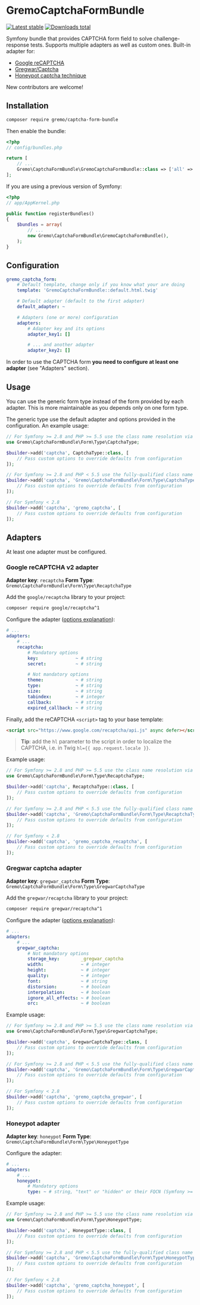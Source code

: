 # GremoCaptchaFormBundle

[![Latest stable](https://img.shields.io/packagist/v/gremo/captcha-form-bundle.svg?style=flat-square)](https://packagist.org/packages/gremo/captcha-form-bundle) [![Downloads total](https://img.shields.io/packagist/dt/gremo/captcha-form-bundle.svg?style=flat-square)](https://packagist.org/packages/gremo/captcha-form-bundle)

Symfony bundle that provides CAPTCHA form field to solve challenge-response tests. Supports multiple adapters as well as
custom ones. Built-in adapter for:

- [Google reCAPTCHA](https://www.google.com/recaptcha)
- [Gregwar/Captcha](https://github.com/Gregwar/Captcha)
- [Honeypot captcha technique](http://haacked.com/archive/2007/09/11/honeypot-captcha.aspx/)

New contributors are welcome!

## Installation

```bash
composer require gremo/captcha-form-bundle
```

Then enable the bundle:

```php
<?php
// config/bundles.php

return [
    // ...
    Gremo\CaptchaFormBundle\GremoCaptchaFormBundle::class => ['all' => true],
];
```

If you are using a previous version of Symfony:

```php
<?php
// app/AppKernel.php

public function registerBundles()
{
    $bundles = array(
        // ...
        new Gremo\CaptchaFormBundle\GremoCaptchaFormBundle(),
    );
}
```

## Configuration

```yml
gremo_captcha_form:
    # Default template, change only if you know what your are doing
    template: 'GremoCaptchaFormBundle::default.html.twig'

    # Default adapter (default to the first adapter)
    default_adapter: ~

    # Adapters (one or more) configuration
    adapters:
        # Adapter key and its options
        adapter_key1: []

        # ... and another adapter
        adapter_key2: []
```

In order to use the CAPTCHA form **you need to configure at least one adapter** (see "Adapters" section).

## Usage

You can use the generic form type instead of the form provided by each adapter. This is more maintainable as you depends only on one form type.

The generic type use the default adapter and options provided in the configuration. An example usage:

```php
// For Symfony >= 2.8 and PHP >= 5.5 use the class name resolution via ::class
use Gremo\CaptchaFormBundle\Form\Type\CaptchaType;

$builder->add('captcha', CaptchaType::class, [
    // Pass custom options to override defaults from configuration
]);

// For Symfony >= 2.8 and PHP < 5.5 use the fully-qualified class name as string
$builder->add('captcha', 'Gremo\CaptchaFormBundle\Form\Type\CaptchaType', [
    // Pass custom options to override defaults from configuration
]);

// For Symfony < 2.8
$builder->add('captcha', 'gremo_captcha', [
    // Pass custom options to override defaults from configuration
]);
```

## Adapters

At least one adapter must be configured.

### Google reCAPTCHA v2 adapter

**Adapter key**: `recaptcha` **Form Type**: `Gremo\CaptchaFormBundle\Form\Type\RecaptchaType`

Add the `google/recaptcha` library to your project:

```bash
composer require google/recaptcha^1
```

Configure the adapter ([options explanation](https://developers.google.com/recaptcha/docs/display#render_param)):

```yml
# ...
adapters:
    # ...
    recaptcha:
        # Mandatory options
        key:              ~ # string
        secret:           ~ # string

        # Not mandatory options
        theme:            ~ # string
        type:             ~ # string
        size:             ~ # string
        tabindex:         ~ # integer
        callback:         ~ # string
        expired_callback: ~ # string
```

Finally, add the reCAPTCHA `<script>` tag to your base template:

```html
<script src="https://www.google.com/recaptcha/api.js" async defer></script>
```

> **Tip**: add the `hl` parameter to the script in order to localize the CAPTCHA, i.e. in Twig `hl={{ app.request.locale }}`.

Example usage:

```php
// For Symfony >= 2.8 and PHP >= 5.5 use the class name resolution via ::class
use Gremo\CaptchaFormBundle\Form\Type\RecaptchaType;

$builder->add('captcha', RecaptchaType::class, [
    // Pass custom options to override defaults from configuration
]);

// For Symfony >= 2.8 and PHP < 5.5 use the fully-qualified class name as string
$builder->add('captcha', 'Gremo\CaptchaFormBundle\Form\Type\RecaptchaType', [
    // Pass custom options to override defaults from configuration
]);

// For Symfony < 2.8
$builder->add('captcha', 'gremo_captcha_recaptcha', [
    // Pass custom options to override defaults from configuration
]);
```

### Gregwar captcha adapter

**Adapter key**: `gregwar_captcha` **Form Type**: `Gremo\CaptchaFormBundle\Form\Type\GregwarCaptchaType`

Add the `gregwar/recaptcha` library to your project:

```bash
composer require gregwar/recaptcha^1
```

Configure the adapter ([options explanation](https://github.com/Gregwar/Captcha)):

```yml
# ...
adapters:
    # ...
    gregwar_captcha:
        # Not mandatory options
        storage_key:        _gregwar_captcha
        width:              ~ # integer
        height:             ~ # integer
        quality:            ~ # integer
        font:               ~ # string
        distorsion:         ~ # boolean
        interpolation:      ~ # boolean
        ignore_all_effects: ~ # boolean
        orc:                ~ # boolean
```

Example usage:

```php
// For Symfony >= 2.8 and PHP >= 5.5 use the class name resolution via ::class
use Gremo\CaptchaFormBundle\Form\Type\GregwarCaptchaType;

$builder->add('captcha', GregwarCaptchaType::class, [
    // Pass custom options to override defaults from configuration
]);

// For Symfony >= 2.8 and PHP < 5.5 use the fully-qualified class name as string
$builder->add('captcha', 'Gremo\CaptchaFormBundle\Form\Type\GregwarCaptchaType', [
    // Pass custom options to override defaults from configuration
]);

// For Symfony < 2.8
$builder->add('captcha', 'gremo_captcha_gregwar', [
    // Pass custom options to override defaults from configuration
]);
```

### Honeypot adapter

**Adapter key**: `honeypot` **Form Type**: `Gremo\CaptchaFormBundle\Form\Type\HoneypotType`

Configure the adapter:

```yml
# ...
adapters:
    # ...
    honeypot:
        # Mandatory options
        type: ~ # string, "text" or "hidden" or their FQCN (Symfony >= 2.8)
```

Example usage:

```php
// For Symfony >= 2.8 and PHP >= 5.5 use the class name resolution via ::class
use Gremo\CaptchaFormBundle\Form\Type\HoneypotType;

$builder->add('captcha', HoneypotType::class, [
    // Pass custom options to override defaults from configuration
]);

// For Symfony >= 2.8 and PHP < 5.5 use the fully-qualified class name as string
$builder->add('captcha', 'Gremo\CaptchaFormBundle\Form\Type\HoneypotType', [
    // Pass custom options to override defaults from configuration
]);

// For Symfony < 2.8
$builder->add('captcha', 'gremo_captcha_honeypot', [
    // Pass custom options to override defaults from configuration
]);
```

